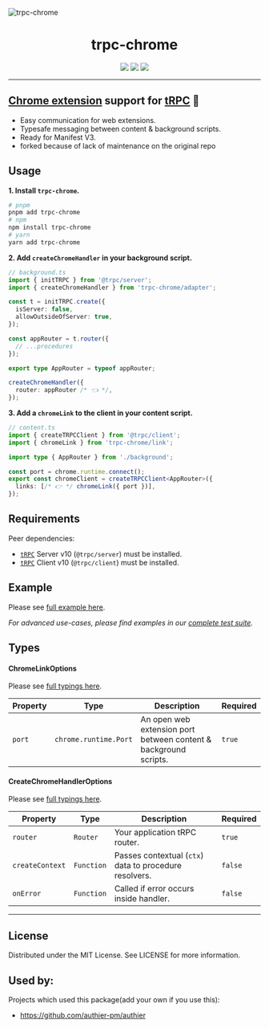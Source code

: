 ![trpc-chrome](assets/trpc-chrome-readme.png)

<div align="center">
  <h1>trpc-chrome</h1>
  <a href="https://www.npmjs.com/package/trpc-chrome"><img src="https://img.shields.io/npm/v/trpc-chrome.svg?style=flat&color=brightgreen" target="_blank" /></a>
  <a href="./LICENSE"><img src="https://img.shields.io/badge/license-MIT-black" /></a>
  <a href="https://trpc.io/discord" target="_blank"><img src="https://img.shields.io/badge/chat-discord-blue.svg" /></a>
  <br />
  <hr />
</div>

## **[Chrome extension](https://developer.chrome.com/docs/extensions/mv3/) support for [tRPC](https://trpc.io/)** 🧩

- Easy communication for web extensions.
- Typesafe messaging between content & background scripts.
- Ready for Manifest V3.
- forked because of lack of maintenance on the original repo
  
## Usage

**1. Install `trpc-chrome`.**

```bash
# pnpm
pnpm add trpc-chrome
# npm
npm install trpc-chrome
# yarn
yarn add trpc-chrome
```

**2. Add `createChromeHandler` in your background script.**

```typescript
// background.ts
import { initTRPC } from '@trpc/server';
import { createChromeHandler } from 'trpc-chrome/adapter';

const t = initTRPC.create({
  isServer: false,
  allowOutsideOfServer: true,
});

const appRouter = t.router({
  // ...procedures
});

export type AppRouter = typeof appRouter;

createChromeHandler({
  router: appRouter /* 👈 */,
});
```

**3. Add a `chromeLink` to the client in your content script.**

```typescript
// content.ts
import { createTRPCClient } from '@trpc/client';
import { chromeLink } from 'trpc-chrome/link';

import type { AppRouter } from './background';

const port = chrome.runtime.connect();
export const chromeClient = createTRPCClient<AppRouter>({
  links: [/* 👉 */ chromeLink({ port })],
});
```

## Requirements

Peer dependencies:

- [`tRPC`](https://github.com/trpc/trpc) Server v10 (`@trpc/server`) must be installed.
- [`tRPC`](https://github.com/trpc/trpc) Client v10 (`@trpc/client`) must be installed.

## Example

Please see [full example here](examples/with-plasmo).

_For advanced use-cases, please find examples in our [complete test suite](test)._

## Types

#### ChromeLinkOptions

Please see [full typings here](src/link/index.ts).

| Property | Type                  | Description                                                      | Required |
| -------- | --------------------- | ---------------------------------------------------------------- | -------- |
| `port`   | `chrome.runtime.Port` | An open web extension port between content & background scripts. | `true`   |

#### CreateChromeHandlerOptions

Please see [full typings here](src/adapter/index.ts).

| Property        | Type       | Description                                            | Required |
| --------------- | ---------- | ------------------------------------------------------ | -------- |
| `router`        | `Router`   | Your application tRPC router.                          | `true`   |
| `createContext` | `Function` | Passes contextual (`ctx`) data to procedure resolvers. | `false`  |
| `onError`       | `Function` | Called if error occurs inside handler.                 | `false`  |

---

## License

Distributed under the MIT License. See LICENSE for more information.


## Used by:

Projects which used this package(add your own if you use this):

 - https://github.com/authier-pm/authier